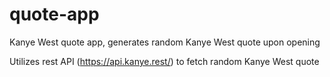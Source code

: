 # quote-app

Kanye West quote app, generates random Kanye West quote upon opening

Utilizes rest API (https://api.kanye.rest/) to fetch random Kanye West quote
